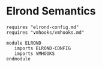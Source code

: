 Elrond Semantics
================

```k
requires "elrond-config.md"
requires "vmhooks/vmhooks.md"

module ELROND
   imports ELROND-CONFIG
   imports VMHOOKS
endmodule
```

